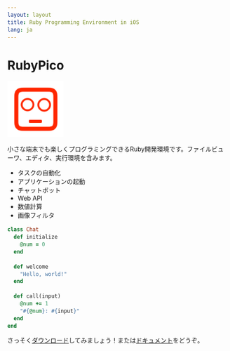 ```yaml
---
layout: layout
title: Ruby Programming Environment in iOS
lang: ja
---
```

# RubyPico

![rubypico-icon](/images/rubypico-icon.png)

小さな端末でも楽しくプログラミングできるRuby開発環境です。ファイルビューワ、エディタ、実行環境を含みます。

- タスクの自動化
- アプリケーションの起動
- チャットボット
- Web API
- 数値計算
- 画像フィルタ

```ruby
class Chat
  def initialize
    @num = 0
  end

  def welcome
    "Hello, world!"
  end

  def call(input)
    @num += 1
    "#{@num}: #{input}"
  end
end
```

さっそく[ダウンロード](./download.html)してみましょう！または[ドキュメント](./doc)をどうぞ。

